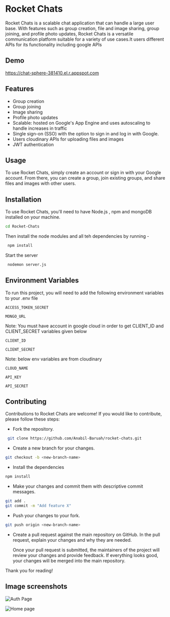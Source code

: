 
# Rocket Chats

Rocket Chats is a scalable chat application that can handle a large user base. With features such as group creation, file and image sharing, group joining, and profile photo updates, Rocket Chats is a versatile communication platform suitable for a variety of use cases.It users different APIs for its functionality including google APIs


## Demo

https://chat-sphere-381410.el.r.appspot.com


## Features

- Group creation
- Group joining
- Image sharing
- Profile photo updates
- Scalable: hosted on Google's App Engine and uses autoscaling to handle increases in traffic
- Single sign-on (SSO) with the option to sign in and log in with Google.
- Users cloudinary APIs for uploading files and images
- JWT authentication
## Usage

To use Rocket Chats, simply create an account or sign in with your Google account. From there, you can create a group, join existing groups, and share files and images with other users.
## Installation

To use Rocket Chats, you'll need to have Node.js , npm and mongoDB installed on your machine.

```bash
cd Rocket-Chats
```
Then install the node modules and all teh dependencies by running -

```bash
 npm install
```
Start the server
```bash
 nodemon server.js
```
    
## Environment Variables

To run this project, you will need to add the following environment variables to your .env file

`ACCESS_TOKEN_SECRET` 

`MONGO_URL`

Note: You must have account in google cloud in order to get CLIENT_ID and CLIENT_SECRET variables given below

`CLIENT_ID`

`CLIENT_SECRET`

Note: below env variables are from cloudinary

`CLOUD_NAME`

`API_KEY`

`API_SECRET`


## Contributing

Contributions to Rocket Chats are welcome! If you would like to contribute, please follow these steps:

- Fork the repository.
```bash
 git clone https://github.com/Anabil-Baruah/rocket-chats.git

```

- Create a new branch for your changes.

```bash
git checkout -b <new-branch-name>

```

- Install the dependencies
```bash
npm install
```
- Make your changes and commit them with 
descriptive commit messages.

```bash
git add .
git commit -m "Add feature X"
```

- Push your changes to your fork.

```bash
git push origin <new-branch-name>

```
- Create a pull request against the main repository on GitHub. In the pull request, explain your changes and why they are needed.

    Once your pull request is submitted, the maintainers of the project will review your changes and provide feedback. If everything looks good, your changes will be merged into the main repository.

Thank you for reading!

## Image screenshots

![Auth Page](https://res.cloudinary.com/dudvqptv0/image/upload/v1680357948/Project%20previews/Rocket-chats/rocket-chat-screen-shot_su2qdw.png)

![Home page](https://res.cloudinary.com/dudvqptv0/image/upload/v1680357780/Project%20previews/Rocket-chats/2023-04-01_4_as3v4g.png)


